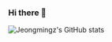 ### Hi there 👋

<!--
**Jeongmingz/Jeongmingz** is a ✨ _special_ ✨ repository because its `README.md` (this file) appears on your GitHub profile.

Here are some ideas to get you started:

- 🔭 I’m currently working on ...
- 🌱 I’m currently learning ...
- 👯 I’m looking to collaborate on ...
- 🤔 I’m looking for help with ...
- 💬 Ask me about ...
- 📫 How to reach me: ...
- 😄 Pronouns: ...
- ⚡ Fun fact: ...
-->
![Jeongmingz's GitHub stats](https://github-readme-stats.vercel.app/api?username=Jeongmingz&show_icons=true&theme=radical)
